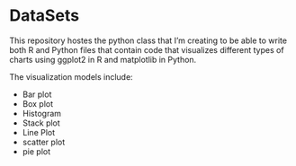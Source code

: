 DataSets
=======


This repository hostes the python class that I’m creating to be able to write
both R and Python files that contain code that visualizes different types of charts
using ggplot2 in R and matplotlib in Python.

The visualization models include:
- Bar plot
- Box plot
- Histogram
- Stack plot
- Line Plot
- scatter plot
- pie plot

